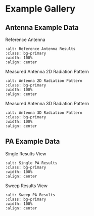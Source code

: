 # Example Gallery

## Antenna Example Data
Reference Antenna

```{image} ./assets/Ant/demo_refAnt.png
:alt: Reference Antenna Results
:class: bg-primary
:width: 100%
:align: center
```

Measured Antenna 2D Radiation Pattern

```{image} ./assets/Ant/demo_2Dpattern.png
:alt: Antenna 2D Radiation Pattern
:class: bg-primary
:width: 100%
:align: center
```

Measured Antenna 3D Radiation Pattern

```{image} ./assets/Ant/demo_3Dpattern.png
:alt: Antenna 3D Radiation Pattern
:class: bg-primary
:width: 100%
:align: center
```

## PA Example Data

Single Results View

```{image} ./assets/PA/demo_single.png
:alt: Single PA Results
:class: bg-primary
:width: 100%
:align: center
```

Sweep Results View

```{image} ./assets/PA/demo_sweep.png
:alt: Sweep PA Results
:class: bg-primary
:width: 100%
:align: center
```
